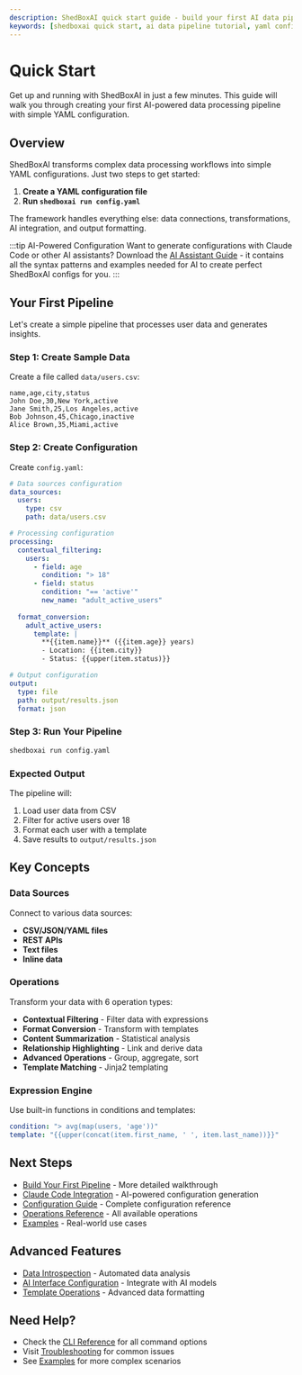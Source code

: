 ```yaml
---
description: ShedBoxAI quick start guide - build your first AI data pipeline in 5 minutes with YAML configuration. No coding required, just simple configuration files.
keywords: [shedboxai quick start, ai data pipeline tutorial, yaml configuration guide, data processing framework, claude code integration]
---
```


# Quick Start

Get up and running with ShedBoxAI in just a few minutes. This guide will walk you through creating your first AI-powered data processing pipeline with simple YAML configuration.

## Overview

ShedBoxAI transforms complex data processing workflows into simple YAML configurations. Just two steps to get started:

1. **Create a YAML configuration file**
2. **Run `shedboxai run config.yaml`**

The framework handles everything else: data connections, transformations, AI integration, and output formatting.

:::tip AI-Powered Configuration
Want to generate configurations with Claude Code or other AI assistants? Download the [AI Assistant Guide](/AI_ASSISTANT_GUIDE.txt) - it contains all the syntax patterns and examples needed for AI to create perfect ShedBoxAI configs for you.
:::

## Your First Pipeline

Let's create a simple pipeline that processes user data and generates insights.

### Step 1: Create Sample Data

Create a file called `data/users.csv`:

```csv
name,age,city,status
John Doe,30,New York,active
Jane Smith,25,Los Angeles,active
Bob Johnson,45,Chicago,inactive
Alice Brown,35,Miami,active
```

### Step 2: Create Configuration

Create `config.yaml`:

```yaml
# Data sources configuration
data_sources:
  users:
    type: csv
    path: data/users.csv

# Processing configuration
processing:
  contextual_filtering:
    users:
      - field: age
        condition: "> 18"
      - field: status
        condition: "== 'active'"
        new_name: "adult_active_users"
  
  format_conversion:
    adult_active_users:
      template: |
        **{{item.name}}** ({{item.age}} years)
        - Location: {{item.city}}
        - Status: {{upper(item.status)}}

# Output configuration  
output:
  type: file
  path: output/results.json
  format: json
```

### Step 3: Run Your Pipeline

```bash
shedboxai run config.yaml
```

### Expected Output

The pipeline will:
1. Load user data from CSV
2. Filter for active users over 18
3. Format each user with a template
4. Save results to `output/results.json`

## Key Concepts

### Data Sources
Connect to various data sources:
- **CSV/JSON/YAML files**
- **REST APIs** 
- **Text files**
- **Inline data**

### Operations
Transform your data with 6 operation types:
- **Contextual Filtering** - Filter data with expressions
- **Format Conversion** - Transform with templates  
- **Content Summarization** - Statistical analysis
- **Relationship Highlighting** - Link and derive data
- **Advanced Operations** - Group, aggregate, sort
- **Template Matching** - Jinja2 templating

### Expression Engine
Use built-in functions in conditions and templates:
```yaml
condition: "> avg(map(users, 'age'))"
template: "{{upper(concat(item.first_name, ' ', item.last_name))}}"
```

## Next Steps

- [Build Your First Pipeline](./first-pipeline.md) - More detailed walkthrough
- [Claude Code Integration](../claude-code-integration.md) - AI-powered configuration generation
- [Configuration Guide](../configuration/data-sources.md) - Complete configuration reference
- [Operations Reference](../operations/index.md) - All available operations
- [Examples](../examples/index.md) - Real-world use cases

## Advanced Features

- [Data Introspection](../introspection/overview.md) - Automated data analysis
- [AI Interface Configuration](../configuration/ai-interface.md) - Integrate with AI models
- [Template Operations](../operations/templates.md) - Advanced data formatting

## Need Help?

- Check the [CLI Reference](../cli-reference/) for all command options
- Visit [Troubleshooting](../troubleshooting/) for common issues
- See [Examples](../examples/) for more complex scenarios